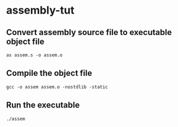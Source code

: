 # assembly-tut  

## Convert assembly source file to executable object file  
`as assem.s -o assem.o`  


## Compile the object file  
`gcc -o assem assem.o -nostdlib -static`  


## Run the executable  
`./assem`
